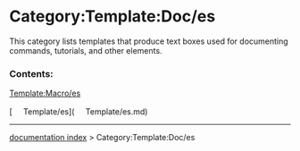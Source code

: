 # Category:Template:Doc/es
This category lists templates that produce text boxes used for documenting commands, tutorials, and other elements.

### Contents:

[Template:Macro/es](Template:Macro/es.md)

[<img src="images/Property.png" style="width:16px"> Template/es](<img src="images/Property.png" style="width:16px"> Template/es.md)

---
[documentation index](../README.md) > Category:Template:Doc/es
